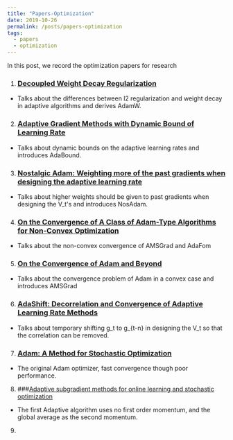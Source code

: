 ```yaml
---
title: "Papers-Optimization"
date: 2019-10-26
permalink: /posts/papers-optimization
tags:
  - papers
  - optimization
---
```


In this post, we record the optimization papers for research

1. ### [Decoupled Weight Decay Regularization](https://arxiv.org/abs/1711.05101)
  * Talks about the differences between l2 regularization and weight decay in adaptive algorithms and derives AdamW.

2. ### [Adaptive Gradient Methods with Dynamic Bound of Learning Rate](https://arxiv.org/abs/1902.09843)
  * Talks about dynamic bounds on the adaptive learning rates and introduces AdaBound.
  
3. ### [Nostalgic Adam: Weighting more of the past gradients when designing the adaptive learning rate](https://arxiv.org/abs/1805.07557)
  * Talks about higher weights should be given to past gradients when designing the V_t's and introduces NosAdam.
  
4. ### [On the Convergence of A Class of Adam-Type Algorithms for Non-Convex Optimization](https://openreview.net/forum?id=H1x-x309tm)
  * Talks about the non-convex convergence of AMSGrad and AdaFom
  
5. ### [On the Convergence of Adam and Beyond](https://arxiv.org/abs/1904.09237)
  * Talks about the convergence problem of Adam in a convex case and introduces AMSGrad

6. ### [AdaShift: Decorrelation and Convergence of Adaptive Learning Rate Methods](https://openreview.net/forum?id=HkgTkhRcKQ)
  * Talks about temporary shifting g_t to g_{t-n} in designing the V_t so that the correlation can be removed.
  
7. ### [Adam: A Method for Stochastic Optimization](https://arxiv.org/abs/1412.6980)
  * The original Adam optimizer, fast convergence though poor performance.
  
8. ###[Adaptive subgradient methods for online learning
and stochastic optimization](http://www.jmlr.org/papers/volume12/duchi11a/duchi11a.pdf)
  * The first Adaptive algorithm uses no first order momentum, and the global average as the second momentum.
  
9. 

